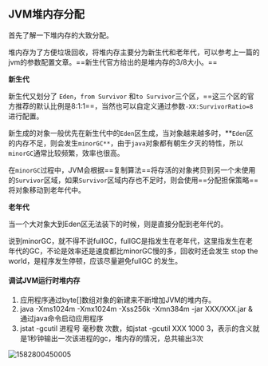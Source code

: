 ## JVM堆内存分配

首先了解一下堆内存的大致分配。

堆内存为了方便垃圾回收，将堆内存主要分为新生代和老年代，可以参考上一篇的jvm的参数配置文章。==新生代官方给出的是堆内存的3/8大小。==

**新生代**

新生代又划分了 `Eden`，`from Survivor` 和`to Survivor`三个区，==这三个区的官方推荐的默认比例是8:1:1==，当然也可以自定义通过参数`-XX:SurvivorRatio=8`进行配置。



新生成的对象一般优先在新生代中的`Eden`区生成，当对象越来越多时，**`Eden`区的内存不足，则会发生`minorGC**`，由于`java`对象都有朝生夕灭的特性，所以`minorGC`通常比较频繁，效率也很高。



在`minorGC`过程中，JVM会根据==复制算法==将存活的对象拷贝到另一个未使用的`Survivor`区域，如果`Survivor`区域内存也不足时，则会使用==分配担保策略==将对象移动到老年代中。



**老年代**

当一个大对象大到Eden区无法装下的时候，则是直接分配到老年代的。



说到minorGC，就不得不说fullGC，fullGC是指发生在老年代，这里指发生在老年代的GC，不论是效率还是速度都比minorGC慢的多，回收时还会发生 stop the world，是程序发生停顿，应该尽量避免fullGC 的发生。



#### 调试JVM运行时堆内存

1. 应用程序通过byte[]数组对象的新建来不断增加JVM的堆内存。
2. java -Xms1024m -Xmx1024m -Xss256k -Xmn384m -jar XXX/XXX.jar &   通过java命令启动应用程序
3. jstat -gcutil 进程号 毫秒数 次数，如jstat -gcutil XXX 1000 3，表示的含义就是1秒钟输出一次该进程的gc，堆内存的情况，总共输出3次

![1582800450005](C:\Users\Darryl\AppData\Roaming\Typora\typora-user-images\1582800450005.png)

